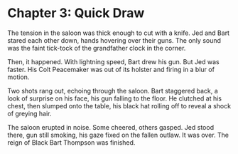 # Chapter 3: Quick Draw

The tension in the saloon was thick enough to cut with a knife.  Jed and Bart stared each other down, hands hovering over their guns.  The only sound was the faint tick-tock of the grandfather clock in the corner.

Then, it happened.  With lightning speed, Bart drew his gun.  But Jed was faster.  His Colt Peacemaker was out of its holster and firing in a blur of motion.

Two shots rang out, echoing through the saloon.  Bart staggered back, a look of surprise on his face, his gun falling to the floor.  He clutched at his chest, then slumped onto the table, his black hat rolling off to reveal a shock of greying hair.

The saloon erupted in noise.  Some cheered, others gasped.  Jed stood there, gun still smoking, his gaze fixed on the fallen outlaw.  It was over.  The reign of Black Bart Thompson was finished.
